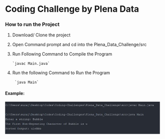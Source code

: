 # Coding Challenge by Plena Data

### How to run the Project

1. Download/ Clone the project
2. Open Command prompt and cd into the Plena_Data_Challenge/src
3. Run Following Command to Compile the Program

       `javac Main.java`
           
4. Run the following Command to Run the Program
    
        
        `java Main`
        
        
 #### Example:
 
 ![Image](output.JPG)